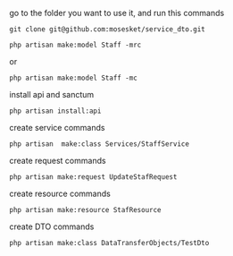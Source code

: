 go to the folder you want to use it, and run this commands
```
git clone git@github.com:mosesket/service_dto.git
```

```
php artisan make:model Staff -mrc 
```
or 
```
php artisan make:model Staff -mc 
```

install api and sanctum
```
php artisan install:api
```

create service commands
```
php artisan  make:class Services/StaffService
```

create request commands
```
php artisan make:request UpdateStafRequest
```

create resource commands
```
php artisan make:resource StafResource 
```

create DTO commands
```
php artisan make:class DataTransferObjects/TestDto 
```
